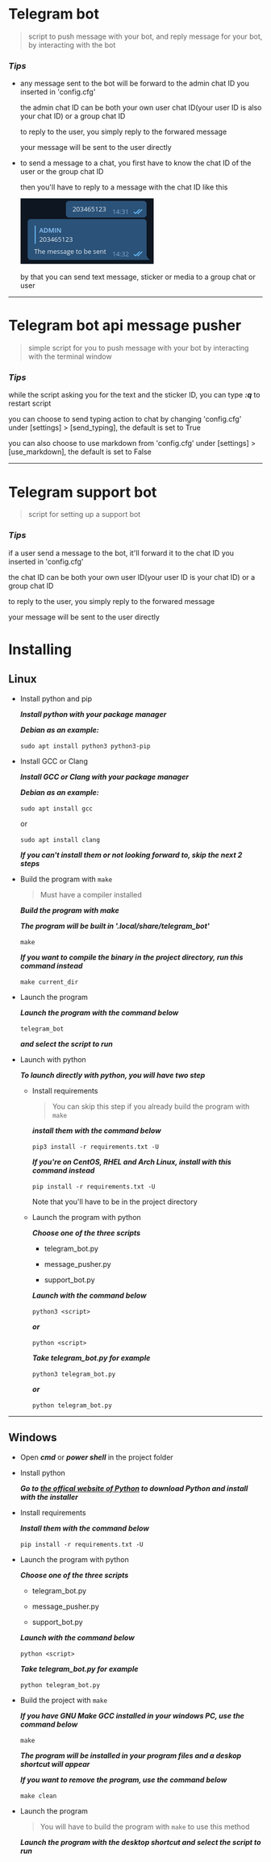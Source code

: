 ﻿# Telegram bot

> script to push message with your bot, and reply message for your bot, by interacting with the bot

### ***Tips***

- any message sent to the bot will be forward to the admin chat ID you inserted in 'config.cfg'  
  
  the admin chat ID can be both your own user chat ID(your user ID is also your chat ID) or a group chat ID  
  
  to reply to the user, you simply reply to the forwared message  
  
  your message will be sent to the user directly

- to send a message to a chat, you first have to know the chat ID of the user or the group chat ID  
  
  then you'll have to reply to a message with the chat ID like this  

  ![](./images/01.png)  
    
    by that you can send text message, sticker or media to a group chat or user

-------

# Telegram bot api message pusher

> simple script for you to push message with your bot by interacting with the terminal window


### ***Tips***

while the script asking you for the text and the sticker ID, you can type ***:q*** to restart script

you can choose to send typing action to chat by changing 'config.cfg' under [settings] > [send_typing], the default is set to True

you can also choose to use markdown from 'config.cfg' under [settings] > [use_markdown], the default is set to False

------------


# Telegram support bot

> script for setting up a support bot


### ***Tips***

if a user send a message to the bot, it'll forward it to the chat ID you inserted in 'config.cfg'

the chat ID can be both your own user ID(your user ID is your chat ID) or a group chat ID

to reply to the user, you simply reply to the forwared message

your message will be sent to the user directly

# Installing

## Linux
- Install python and pip

  ***Install python with your package manager***

  ***Debian as an example:***

  `sudo apt install python3 python3-pip`


- Install GCC or Clang

  ***Install GCC or Clang with your package manager***

  ***Debian as an example:***

  `sudo apt install gcc`
  
  or

  `sudo apt install clang`

  ***If you can't install them or not looking forward to, skip the next 2 steps***


- Build the program with `make`

  > Must have a compiler installed

  ***Build the program with make***

  ***The program will be built in '.local/share/telegram_bot'***

  `make`

  ***If you want to compile the binary in the project directory, run this command instead***

  `make current_dir`

- Launch the program

  ***Launch the program with the command below***

  `telegram_bot`

  ***and select the script to run***


- Launch with python

  ***To launch directly with python, you will have two step***

  - Install requirements

    > You can skip this step if you already build the program with `make`
    
    ***install them with the command below***

    `pip3 install -r requirements.txt -U`

    ***If you're on CentOS, RHEL and Arch Linux, install with this command instead***

    `pip install -r requirements.txt -U`

    Note that you'll have to be in the project directory

  - Launch the program with python

    ***Choose one of the three scripts***

      - telegram_bot.py

      - message_pusher.py

      - support_bot.py

    ***Launch with the command below***

    `python3 <script>`

    ***or***

    `python <script>`

    ***Take telegram_bot.py for example***

    `python3 telegram_bot.py`

    ***or***

    `python telegram_bot.py`

-------

## Windows
- Open ***cmd*** or ***power shell*** in the project folder

- Install python

  ***Go to [the offical website of Python](https://www.python.org/) to download Python and install with the installer***

- Install requirements

  ***Install them with the command below***

  `pip install -r requirements.txt -U`

- Launch the program with python

  ***Choose one of the three scripts***

    - telegram_bot.py

    - message_pusher.py

    - support_bot.py

  ***Launch with the command below***

  `python <script>`

  ***Take telegram_bot.py for example***

  `python telegram_bot.py`

- Build the project with `make`

  ***If you have GNU Make GCC installed in your windows PC, use the command below***

  `make`

  ***The program will be installed in your program files and a deskop shortcut will appear***

  ***If you want to remove the program, use the command below***

  `make clean`

- Launch the program

  > You will have to build the program with `make` to use this method

  ***Launch the program with the desktop shortcut and select the script to run***